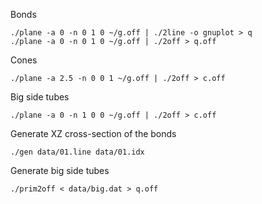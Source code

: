 Bonds
```
./plane -a 0 -n 0 1 0 ~/g.off | ./2line -o gnuplot > q
./plane -a 0 -n 0 1 0 ~/g.off | ./2off > q.off
```

Cones
```
./plane -a 2.5 -n 0 0 1 ~/g.off | ./2off > c.off
```

Big side tubes
```
./plane -a 0 -n 1 0 0 ~/g.off | ./2off > c.off
```

Generate XZ cross-section of the bonds
```
./gen data/01.line data/01.idx
```

Generate big side tubes
```
./prim2off < data/big.dat > q.off
```
